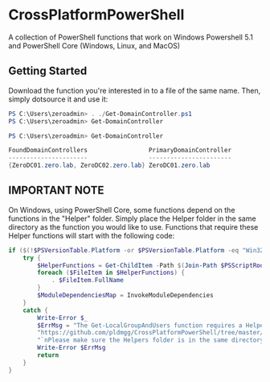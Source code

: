 # CrossPlatformPowerShell

A collection of PowerShell functions that work on Windows Powershell 5.1 and PowerShell Core (Windows, Linux, and MacOS)

## Getting Started

Download the function you're interested in to a file of the same name. Then, simply dotsource it and use it:

```powershell
PS C:\Users\zeroadmin> . ./Get-DomainController.ps1
PS C:\Users\zeroadmin> Get-DomainController

PS C:\Users\zeroadmin> Get-DomainController

FoundDomainControllers                 PrimaryDomainController
----------------------                 -----------------------
{ZeroDC01.zero.lab, ZeroDC02.zero.lab} ZeroDC01.zero.lab
```

## IMPORTANT NOTE

On Windows, using PowerShell Core, some functions depend on the functions in the "Helper" folder. Simply place the Helper folder in the same directory as the function you would like to use. Functions that require these Helper functions will start with the following code:

```powershell
if ($(!$PSVersionTable.Platform -or $PSVersionTable.Platform -eq "Win32NT") -and $PSVersionTable.PSEdition -eq "Core") {
    try {
        $HelperFunctions = Get-ChildItem -Path $(Join-Path $PSScriptRoot "Helpers") -File -ErrorAction Stop
        foreach ($FileItem in $HelperFunctions) {
            . $FileItem.FullName
        }
        $ModuleDependenciesMap = InvokeModuleDependencies
    }
    catch {
        Write-Error $_
        $ErrMsg = "The Get-LocalGroupAndUsers function requires a Helper functions folder containing all functions located here: " +
        "https://github.com/pldmgg/CrossPlatformPowerShell/tree/master/Helpers" +
        "`nPlease make sure the Helpers folder is in the same directory as the Get-LocalGroupAndUsers function. Halting!"
        Write-Error $ErrMsg
        return
    }
}
```
